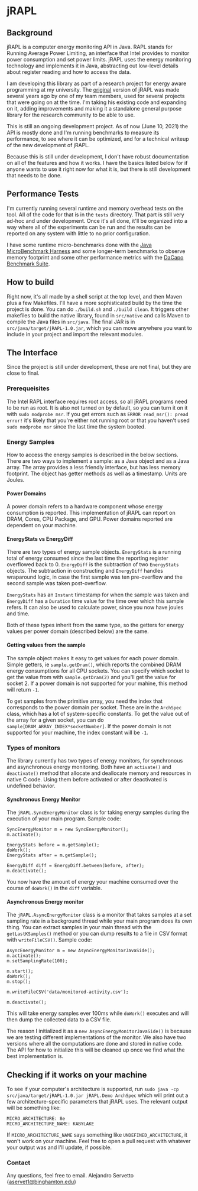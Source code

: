# jRAPL

## Background
jRAPL is a computer energy monitoring API in Java. RAPL stands for Running Average Power Limiting, an interface that Intel provides to monitor power consumption
and set power limits. jRAPL uses the energy monitoring technology and implements it in Java, abstracting out low-level details about register reading and how to
access the data.

I am developing this library as part of a research project for energy aware programming at my university. The [original](https://github.com/kliu20/jRAPL)
version of jRAPL was made several years ago by one of my team members, used for several projects that were going on at the time. I'm taking his existing
code and expanding on it, adding improvements and making it a standalone general purpose library for the research community to be able to use.

This is still an ongoing development project. As of now (June 10, 2021) the API is mostly done and I'm running benchmarks to measure its performance, to
see where it can be optimized, and for a technical writeup of the new development of jRAPL.

Because this is still under development, I don't have robust documentation on all of the features and how it works. I have the basics listed below for if
anyone wants to use it right now for what it is, but there is still development that needs to be done.

## Performance Tests
I'm currently running several runtime and memory overhead tests on the tool. All of the code for that is in the `tests` directory. That part is still
very ad-hoc and under development. Once it's all done, it'll be organized into a way where all of the experiments can be run and the results can be
reported on any system with little to no prior configuration.

I have some runtime micro-benchmarks done with the [Java MicroBenchmark Harness](https://github.com/openjdk/jmh) and some longer-term benchmarks
to observe memory footprint and some other performance metrics with the [DaCapo Benchmark Suite](http://dacapobench.sourceforge.net/).

## How to build
Right now, it's all made by a shell script at the top level, and then Maven plus a few Makefiles. I'll have a more sophisticated build by the time the project is done.
You can do `./build.sh` and `./build clean`. It triggers other makefiles to build the native library, found in `src/native` and calls Maven to compile the Java
files in `src/java`. The final JAR is in `src/java/target/jRAPL-1.0.jar`, which you can move anywhere you want to include in your project and import the
relevant modules.

## The Interface
Since the project is still under development, these are not final, but they are close to final.

### Prerequeisites
The Intel RAPL interface requires root access, so all jRAPL programs need to be run as root. It is also not turned on by default, so you can turn it on it
with `sudo modprobe msr`. If you get errors such as `ERROR read_msr(): pread error!` it's likely that you're either not running root or that you haven't
used `sudo modprobe msr` since the last time the system booted.

### Energy Samples
How to access the energy samples is described in the below sections. There are two ways to implement a sample: as a Java object and as a Java array.
The array provides a less friendly interface, but has less memory footprint. The object has getter methods as well as a timestamp. Units are Joules.
#### Power Domains
A power domain refers to a hardware component whose energy consumption is reported. This implementation of jRAPL can report on DRAM, Cores, CPU Package,
and GPU. Power domains reported are dependent on your machine.

#### EnergyStats vs EnergyDiff
There are two types of energy sample objects. `EnergyStats` is a running total of energy consumed since the last time the reporting register
overflowed back to 0. `EnergyDiff` is the subtraction of two `EnergyStats` objects. The subtraction in constructing and `EnergyDiff` handles wraparound
logic, in case the first sample was ten pre-overflow and the second sample was taken post-overflow.

`EnergyStats` has an `Instant` timestamp for when the sample was taken and `EnergyDiff` has a `Duration` time value for the time over which this sample
refers. It can also be used to calculate power, since you now have joules and time.

Both of these types inherit from the same type, so the getters for energy values per power domain (described below) are the same.

#### Getting values from the sample
The sample object makes it easy to get values for each power domain. Simple getters, ie `sample.getDram()`, which reports the combined DRAM energy
consumptions for all CPU sockets. You can specify which socket to get the value from with `sample.getDram(2)` and you'll get the value for socket 2.
If a power domain is not supported for your mahine, this method will return `-1`.

To get samples from the primitive array, you need the index that corresponds to the power domain per socket. These are in the `ArchSpec` class, which
has a lot of system-specific constants. To get the value out of the array for a given socket, you can do `sample[DRAM_ARRAY_INDEX*socketNumber]`. If
the power domain is not supported for your machine, the index constant will be `-1`.

### Types of monitors
The library currently has two types of energy monitors, for synchronous and asynchronous energy monitoring. Both have an `activate()` and `deactivate()`
method that allocate and deallocate memory and resources in native C code. Using them before activated or after deactivated is undefined behavior.

#### Synchronous Energy Monitor
The `jRAPL.SyncEnergyMonitor` class is for taking energy samples during the execution of your main program. Sample code:
```
SyncEnergyMonitor m = new SyncEnergyMonitor();
m.activate();

EnergyStats before = m.getSample();
doWork();
EnergyStats after = m.getSample();

EnergyDiff diff = EnergyDiff.between(before, after);
m.deactivate();
```
You now have the amount of energy your machine consumed over the course of `doWork()` in the `diff` variable.

#### Asynchronous Energy monitor
The `jRAPL.AsyncEnergyMonitor` class is a monitor that takes samples at a set sampling rate in a background thread while your main program does its own thing.
You can extract samples in your main thread with the `getLastKSamples()` method or you can dump results to a file in CSV format with `writeFileCSV()`.
Sample code:
```
AsyncEnergyMonitor m = new AsyncEnergyMonitorJavaSide();
m.activate();
m.setSamplingRate(100);

m.start();
doWork();
m.stop();

m.writeFileCSV('data/monitored-activity.csv');

m.deactivate();
```
This will take energy samples ever 100ms while `doWork()` executes and will then dump the collected data to a CSV file.

The reason I initialized it as a `new AsyncEnergyMonitorJavaSide()` is because we are testing different implementations of the monitor. We also have two
versions where all the computations are done and stored in native code. The API for how to initialize this will be cleaned up once we find what the best 
implementation is.

## Checking if it works on your machine
To see if your computer's architecture is supported, run 
```sudo java -cp src/java/target/jRAPL-1.0.jar jRAPL.Demo ArchSpec```
which will print out a few architecture-specific parameters that jRAPL uses. The relevant output will be something like:
```
MICRO_ARCHITECTURE: 8e
MICRO_ARCHITECTURE_NAME: KABYLAKE
```
If `MICRO_ARCHITECTURE_NAME` says something like `UNDEFINED_ARCHITECTURE`, it won't work on your machine.
Feel free to open a pull request with whatever your output was and I'll update, if possible.

### Contact
Any questions, feel free to email. Alejandro Servetto {aservet1@binghamton.edu}

